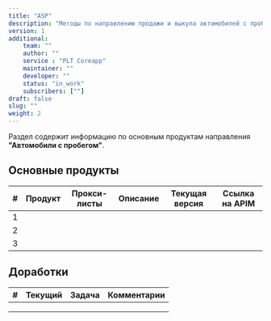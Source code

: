 ```yaml
---
title: "ASP"
description: "Методы по направлению продажи и выкупа автомобилей с пробегом"
version: 1
additional:
    team: ""
    author: ""
    service : "PLT Coreapp"
    maintainer: ""
    developer: ""
    status: "in_work"
    subscribers: [""]
draft: false
slug: ""
weight: 2
---
```


Раздел содержит информацию по основным продуктам направления **"Автомобили с пробегом"**.

## Основные продукты

| #   | Продукт | Прокси-листы | Описание | Текущая версия | Ссылка на APIM |
| --- | ------- | ------------ | -------- | -------------- | -------------- |
| 1   |         |              |          |                |                |
| 2   |         |              |          |                |                |
| 3   |         |              |          |                |                |


## Доработки

| #   | Текущий | Задача | Комментарии |
| --- | ------- | ------ | ----------- |
|     |         |        |             |
|     |         |        |             |
|     |         |        |             |
